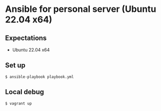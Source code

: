 # Ansible for personal server (Ubuntu 22.04 x64)

## Expectations

- Ubuntu 22.04 x64

## Set up

```
$ ansible-playbook playbook.yml
```

## Local debug

```
$ vagrant up
```
